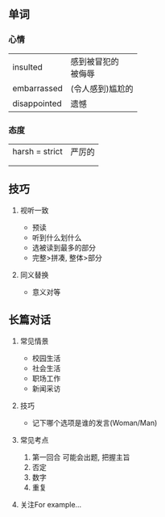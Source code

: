 ## 单词

### 心情

|              |                          |
| ------------ | ------------------------ |
| insulted     | 感到被冒犯的<br />被侮辱 |
| embarrassed  | (令人感到)尴尬的         |
| disappointed | 遗憾                     |

### 态度

|                |        |
| -------------- | ------ |
| harsh = strict | 严厉的 |
|                |        |
|                |        |



## 技巧

1. 视听一致
   - 预读
   - 听到什么划什么
   - 选被读到最多的部分
   - 完整>拼凑, 整体>部分

2. 同义替换
   - 意义对等



## 长篇对话

1. 常见情景
   - 校园生活
   - 社会生活
   - 职场工作
   - 新闻采访
2. 技巧
   - 记下哪个选项是谁的发言(Woman/Man)
3. 常见考点
   1. 第一回合 可能会出题, 把握主旨
   2. 否定
   3. 数字
   4. 重复

4. 关注For example…